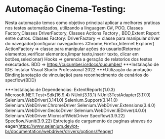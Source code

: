 # Automação Cinema-Testing:
Nesta automação temos como objetivo principal aplicar a melhores praticas nos testes automatizados, utilizando a linguagem C#, POO, Classes Factory,Classes DriverFactory, Classes Actions Factory , BDD,Extent Report entre outros.
Classes Factory:
 DriverFactory => classe para manipular driver do navegador(configurar navegadores :Chrome,Firefox,Internet Explorer)
 ActionFactory => classe para manipular ações do usuario(Retornar elementos,verificar elementos,limpar texto,inserir texto, clicar em botões,selecionar)
 Hooks => gerencia a geração de relatorios dos testes executados.
 BDD => https://cucumber.io/docs/cucumber/
***Instalação de IDE:
Instalar Visual Studio Professional 2022
***Utilização da anotação Binding(anotação de vinculação) para reconhecimento de cenários do specflow(BDD)

***Instalação de Dependencias:
ExtentReports(1.0.3)
Microsoft.NET.Test>Sdk(16.9.4)
NUnit(3.13.1)
NUnit3TestAdapter(3.17.0)
Selenium.WebDriver(3.141.0)
Selenium.Support(3.141.0)
Selenium.WebDriver.ChromeDriver
Selenium.WebDriver.Extensions(3.4.0)
Selenium.WebDriver.GeckoDriver
Selenium.WebDriver.IEDriver(4.0.0)
Selenium.WebDriver.MicrosoftWebDriver
Specflow(3.9.22)
Specflow.Nunit(3.9.22)
Estretegia de cargamento de paginas atraves do eager(https://www.selenium.dev/pt-br/documentation/webdriver/drivers/options/#eager)
